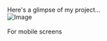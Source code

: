 <br><br><br>
Here's a glimpse of my project...<br>
![Image](https://github.com/user-attachments/assets/3ef8d571-7c76-4904-9eb8-68e3a84e74a0)
<br><br>
For mobile screens<br>
